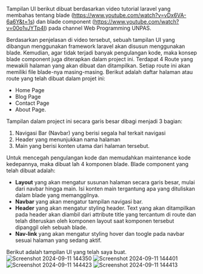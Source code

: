 Tampilan UI berikut dibuat berdasarkan video tutorial laravel yang membahas tentang blade (https://www.youtube.com/watch?v=vDx6VA-6a6Y&t=1s) dan blade component (https://www.youtube.com/watch?v=00o1vJYTp4I) pada channel Web Programming UNPAS.

Berdasarkan penjelasan di video tersebut, sebuah tampilan UI yang dibangun menggunakan framework laravel akan disusun menggunakan blade. Kemudian, agar tidak terjadi banyak pengulangan kode, maka konsep blade component juga diterapkan dalam project ini. Terdapat 4 Route yang mewakili halaman yang akan dibuat dan ditampilkan. Setiap route ini akan memiliki file blade-nya masing-masing. Berikut adalah daftar halaman atau route yang telah dibuat dalam projet ini:
- Home Page
- Blog Page
- Contact Page
- About Page.

Tampilan dalam project ini secara garis besar dibagi menjadi 3 bagian: 
1) Navigasi Bar (Navbar) yang berisi segala hal terkait navigasi
2) Header yang menunjukkan nama halaman
3) Main yang berisi konten utama dari halaman tersebut.

Untuk mencegah pengulangan kode dan memudahkan maintenance kode kedepannya, maka dibuat lah 4 komponen blade. Blade component yang telah dibuat adalah:
- **Layout** yang akan mengatur susunan halaman secara garis besar, mulai dari navbar hingga main. Isi konten main tergantung apa yang dituliskan dalam blade yang memanggilnya.
- **Navbar** yang akan mengatur tampilan navigasi bar.
- **Header** yang akan mengatur styling header. Text yang akan ditampilkan pada header akan diambil dari attribute title yang tercantum di route dan telah diteruskan oleh komponen layout saat komponen tersebut dipanggil oleh sebuah blade.
- **Nav-link** yang akan mengatur styling hover dan toogle pada navbar sesuai halaman yang sedang aktif.

Berikut adalah tampilan UI yang telah saya buat.
![Screenshot 2024-09-11 144350](https://github.com/user-attachments/assets/a45d2487-99fe-4ac5-9bc1-41823bc9ffc5)
![Screenshot 2024-09-11 144401](https://github.com/user-attachments/assets/f10ce790-aac0-44e8-bebb-271004cad66a)
![Screenshot 2024-09-11 144423](https://github.com/user-attachments/assets/f2947cb2-73f0-42ff-9755-c0cae12d59c6)
![Screenshot 2024-09-11 144413](https://github.com/user-attachments/assets/cf9403b6-4be0-4495-96d9-04fff422f3c7)
